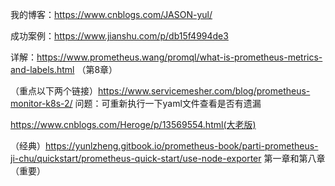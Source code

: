 我的博客：https://www.cnblogs.com/JASON-yul/

成功案例：https://www.jianshu.com/p/db15f4994de3

详解：https://www.prometheus.wang/promql/what-is-prometheus-metrics-and-labels.html （第8章）


（重点以下两个链接）https://www.servicemesher.com/blog/prometheus-monitor-k8s-2/
问题：可重新执行一下yaml文件查看是否有遗漏

https://www.cnblogs.com/Heroge/p/13569554.html(大老版)


（经典）https://yunlzheng.gitbook.io/prometheus-book/parti-prometheus-ji-chu/quickstart/prometheus-quick-start/use-node-exporter
第一章和第八章（重要）
